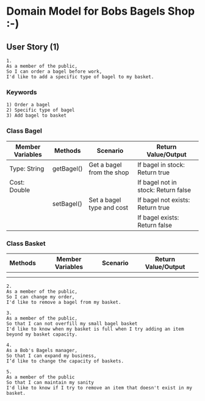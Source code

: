 # Domain Model for Bobs Bagels Shop :-)

## User Story (1)

```
1.
As a member of the public,
So I can order a bagel before work,
I'd like to add a specific type of bagel to my basket.
```

### Keywords
```
1) Order a bagel
2) Specific type of bagel
3) Add bagel to basket
```

### Class Bagel

| Member Variables | Methods    | Scenario                  | Return Value/Output                 |
|------------------|------------|---------------------------|-------------------------------------|
| Type: String     | getBagel() | Get a bagel from the shop | If bagel in stock: Return true      |
| Cost: Double     |            |                           | If bagel not in stock: Return false |
|                  | setBagel() | Set a bagel type and cost | If bagel not exists: Return true    |
|                  |            |                           | If bagel exists: Return false       |

### Class Basket

| Methods | Member Variables | Scenario | Return Value/Output |
|---------|------------------|----------|---------------------|
|         |                  |          |                     |
|         |                  |          |                     |



```
2.
As a member of the public,
So I can change my order,
I'd like to remove a bagel from my basket.
```

```
3.
As a member of the public,
So that I can not overfill my small bagel basket
I'd like to know when my basket is full when I try adding an item beyond my basket capacity.
```

```
4.
As a Bob's Bagels manager,
So that I can expand my business,
I’d like to change the capacity of baskets.
```

```
5.
As a member of the public
So that I can maintain my sanity
I'd like to know if I try to remove an item that doesn't exist in my basket.
```